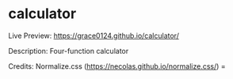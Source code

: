 # calculator
Live Preview: https://grace0124.github.io/calculator/

Description: Four-function calculator

Credits:
Normalize.css (https://necolas.github.io/normalize.css/) =